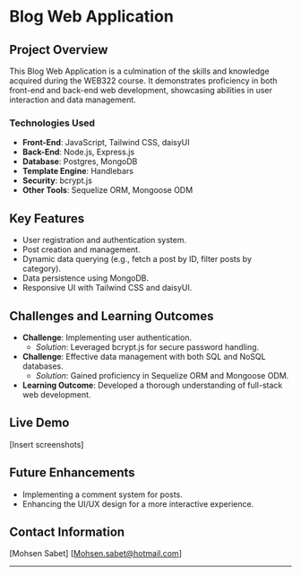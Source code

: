 # Blog Web Application

## Project Overview
This Blog Web Application is a culmination of the skills and knowledge acquired during the WEB322 course. It demonstrates proficiency in both front-end and back-end web development, showcasing abilities in user interaction and data management.

### Technologies Used
- **Front-End**: JavaScript, Tailwind CSS, daisyUI
- **Back-End**: Node.js, Express.js
- **Database**: Postgres, MongoDB
- **Template Engine**: Handlebars
- **Security**: bcrypt.js
- **Other Tools**: Sequelize ORM, Mongoose ODM



## Key Features
- User registration and authentication system.
- Post creation and management.
- Dynamic data querying (e.g., fetch a post by ID, filter posts by category).
- Data persistence using MongoDB.
- Responsive UI with Tailwind CSS and daisyUI.

## Challenges and Learning Outcomes

- **Challenge**: Implementing user authentication.
  - *Solution*: Leveraged bcrypt.js for secure password handling.
- **Challenge**: Effective data management with both SQL and NoSQL databases.
  - *Solution*: Gained proficiency in Sequelize ORM and Mongoose ODM.
- **Learning Outcome**: Developed a thorough understanding of full-stack web development.


## Live Demo
[Insert screenshots]

## Future Enhancements
- Implementing a comment system for posts.
- Enhancing the UI/UX design for a more interactive experience.

## Contact Information
[Mohsen Sabet]
[Mohsen.sabet@hotmail.com]

---


